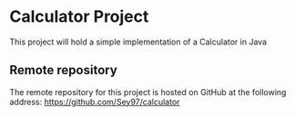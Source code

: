 # Calculator Project
This project will hold a simple implementation of a Calculator in Java
## Remote repository
The remote repository for this project is hosted on GitHub at the following address: https://github.com/Sey97/calculator
